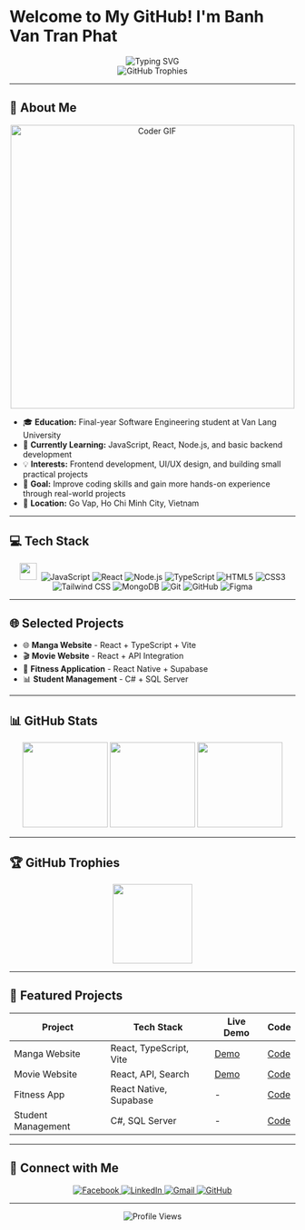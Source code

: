 # Welcome to My GitHub! I'm Banh Van Tran Phat  
<div align="center">
  <img src="https://readme-typing-svg.herokuapp.com?font=Fira+Code&weight=500&size=28&pause=1000&color=3B82F6&center=true&vCenter=true&width=435&lines=Frontend+Developer;Software+Engineering+Student;Passionate+Learner" alt="Typing SVG" />
</div>

<div align="center">
  <img src="https://github-profile-trophy.vercel.app/?username=BanhVanTranPhat&theme=discord&no-frame=false&no-bg=false&margin-w=4" alt="GitHub Trophies" />
</div>

---

## 🚀 About Me

<div align="center">
  <img src="https://media.giphy.com/media/SWoSkN6DxTszqIKEqv/giphy.gif" alt="Coder GIF" width="500">
</div>

- 🎓 **Education:** Final-year Software Engineering student at Van Lang University  
- 🌱 **Currently Learning:** JavaScript, React, Node.js, and basic backend development  
- 💡 **Interests:** Frontend development, UI/UX design, and building small practical projects  
- 🎯 **Goal:** Improve coding skills and gain more hands-on experience through real-world projects  
- 📍 **Location:** Go Vap, Ho Chi Minh City, Vietnam

---

## 💻 Tech Stack

<div align="center">
  <img src="https://media.giphy.com/media/iY8CRBdQXODJSCERIr/giphy.gif" width="30px">&nbsp;
  <img src="https://img.shields.io/badge/javascript-%23323330.svg?style=for-the-badge&logo=javascript&logoColor=%23F7DF1E" alt="JavaScript"/>
  <img src="https://img.shields.io/badge/React-%2320232a.svg?style=for-the-badge&logo=react&logoColor=%2361DAFB" alt="React"/>
  <img src="https://img.shields.io/badge/Node.js-%23339933.svg?style=for-the-badge&logo=node.js&logoColor=white" alt="Node.js"/>
  <img src="https://img.shields.io/badge/TypeScript-%23007ACC.svg?style=for-the-badge&logo=typescript&logoColor=white" alt="TypeScript"/>
  <img src="https://img.shields.io/badge/HTML5-%23E34F26.svg?style=for-the-badge&logo=html5&logoColor=white" alt="HTML5"/>
  <img src="https://img.shields.io/badge/CSS3-%231572B6.svg?style=for-the-badge&logo=css3&logoColor=white" alt="CSS3"/>
  <img src="https://img.shields.io/badge/Tailwind_CSS-38B2AC?style=for-the-badge&logo=tailwind-css&logoColor=white" alt="Tailwind CSS"/>
  <img src="https://img.shields.io/badge/MongoDB-%234EA94B.svg?style=for-the-badge&logo=mongodb&logoColor=white" alt="MongoDB"/>
  <img src="https://img.shields.io/badge/git-%23F05032.svg?style=for-the-badge&logo=git&logoColor=white" alt="Git"/>
  <img src="https://img.shields.io/badge/GitHub-%23121017.svg?style=for-the-badge&logo=github&logoColor=white" alt="GitHub"/>
  <img src="https://img.shields.io/badge/Figma-F24E1E?style=for-the-badge&logo=figma&logoColor=white" alt="Figma"/>
</div>

---

## 🌐 Selected Projects

- 🌐 **Manga Website** - React + TypeScript + Vite
- 🎬 **Movie Website** - React + API Integration
- 💪 **Fitness Application** - React Native + Supabase
- 📊 **Student Management** - C# + SQL Server

---

## 📊 GitHub Stats

<div align="center">
  <img src="https://github-readme-stats.vercel.app/api?username=BanhVanTranPhat&theme=tokyonight&hide_border=true&include_all_commits=true&count_private=true" height="150"/>
  <img src="https://github-readme-streak-stats.herokuapp.com?user=BanhVanTranPhat&theme=tokyonight&hide_border=true" height="150"/>
  <img src="https://github-readme-stats.vercel.app/api/top-langs/?username=BanhVanTranPhat&theme=tokyonight&hide_border=true&layout=compact" height="150"/>
</div>

---

## 🏆 GitHub Trophies

<div align="center">
  <img src="https://github-trophies.vercel.app/?username=BanhVanTranPhat&theme=discord&no-frame=false&no-bg=false&margin-w=4" height="140"/>
</div>

---

## 🌟 Featured Projects

| Project | Tech Stack | Live Demo | Code |
|---------|------------|-----------|------|
| Manga Website | React, TypeScript, Vite | [Demo](https://truyendep.netlify.app/) | [Code](https://github.com/BanhVanTranPhat/Portfolio) |
| Movie Website | React, API, Search | [Demo](https://phatphim.netlify.app/) | [Code](https://github.com/BanhVanTranPhat/Project_WebXemPhim) |
| Fitness App | React Native, Supabase | - | [Code](https://github.com/BanhVanTranPhat/Final_Fitness) |
| Student Management | C#, SQL Server | - | [Code](https://github.com/BanhVanTranPhat/VanLang_StuManage) |

---

## 🤝 Connect with Me

<div align="center">
  <a href="https://www.facebook.com/phatbanh243/">
    <img src="https://img.shields.io/badge/Facebook-%231877F2.svg?style=for-the-badge&logo=Facebook&logoColor=white" alt="Facebook"/>
  </a>
  <a href="https://www.linkedin.com/in/banhvantranphat/">
    <img src="https://img.shields.io/badge/LinkedIn-%230077B5.svg?style=for-the-badge&logo=linkedin&logoColor=white" alt="LinkedIn"/>
  </a>
  <a href="mailto:phatbanh2@gmail.com">
    <img src="https://img.shields.io/badge/Gmail-D14836?style=for-the-badge&logo=gmail&logoColor=white" alt="Gmail"/>
  </a>
  <a href="https://github.com/BanhVanTranPhat">
    <img src="https://img.shields.io/badge/GitHub-%23121017.svg?style=for-the-badge&logo=github&logoColor=white" alt="GitHub"/>
  </a>
</div>

---

<p align="center">
  <img src="https://komarev.com/ghpvc/?username=BanhVanTranPhat&style=flat-square&color=blue" alt="Profile Views"/>
</p>
